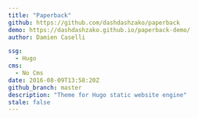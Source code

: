 ```yaml
---
title: "Paperback"
github: https://github.com/dashdashzako/paperback
demo: https://dashdashzako.github.io/paperback-demo/
author: Damien Caselli

ssg:
  - Hugo
cms:
  - No Cms
date: 2016-08-09T13:58:20Z
github_branch: master
description: "Theme for Hugo static website engine"
stale: false
---
```

